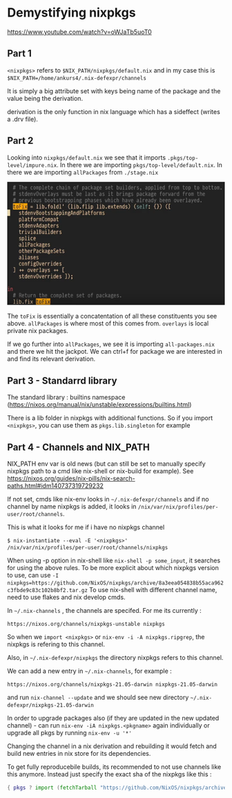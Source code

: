 # Demystifying nixpkgs

https://www.youtube.com/watch?v=oWJaTb5uoT0

## Part 1

`<nixpkgs>` refers to `$NIX_PATH/nixpkgs/default.nix` and in my case this is `$NIX_PATH=/home/ankurs4/.nix-defexpr/channels`

It is simply a big attribute set with keys being name of the package and the value being the derivation.


derivation is the only function in nix language which has a sideffect (writes a .drv file).

## Part 2

Looking into `nixpkgs/default.nix` we see that it imports `.pkgs/top-level/impure.nix`.
In there we are importing `pkgs/top-level/default.nix`. 
In there we are importing `allPackages` from `./stage.nix`

![](nixpkgs_demystified.png)

The `toFix` is essentially a concatentation of all these constituents you see above. `allPackages` is where most of this comes from. `overlays` is local private nix packages.

If we go further into `allPackages`, we see it is importing `all-packages.nix` and there we hit the jackpot. We can ctrl+f for package we are interested in and find its relevant derivation.

## Part 3 - Standarrd library

The standard library : builtins namespace (https://nixos.org/manual/nix/unstable/expressions/builtins.html)

There is a lib folder in nixpkgs with additional functions. So if you import `<nixpkgs>`, you can use them as `pkgs.lib.singleton` for example

## Part 4 - Channels and NIX_PATH

NIX_PATH env var is old news (but can still be set to manually specify nixpkgs path to a cmd like nix-shell or nix-build for example).
See https://nixos.org/guides/nix-pills/nix-search-paths.html#idm140737319729232

If not set, cmds like nix-env looks in `~/.nix-defexpr/channels` and if no channel by name nixpkgs is added, it looks in `/nix/var/nix/profiles/per-user/root/channels`.

This is what it looks for me if i have no nixpkgs channel

```
$ nix-instantiate --eval -E '<nixpkgs>'
/nix/var/nix/profiles/per-user/root/channels/nixpkgs
```

When using -p option in nix-shell like `nix-shell -p some_input`, it searches for <nixpkgs> using the above rules.
To be more explicit about which nixpkgs version to use, can use `-I nixpkgs=https://github.com/NixOS/nixpkgs/archive/8a3eea054838b55aca962c3fbde9c83c102b8bf2.tar.gz`
To use nix-shell with different channel name, need to use flakes and nix develop cmds.

In `~/.nix-channels` , the channels are specifed. For me its currently :

```
https://nixos.org/channels/nixpkgs-unstable nixpkgs
```

So when we `import <nixpkgs>` or `nix-env -i -A nixpkgs.ripgrep`, the nixpkgs is refering to this channel.

Also, in `~/.nix-defexpr/nixpkgs` the directory nixpkgs refers to this channel.

We can add a new entry in `~/.nix-channels`, for example :

```
https://nixos.org/channels/nixpkgs-21.05-darwin nixpkgs-21.05-darwin
```

and run `nix-channel --update` and we should see new directory `~/.nix-defexpr/nixpkgs-21.05-darwin`

In order to upgrade packages also (if they are updated in the new updated channel) - can run `nix-env -iA nixpkgs.<pkgname>` again individually or upgrade all pkgs by running `nix-env -u '*'`

Changing the channel in a nix derivation and rebuilding it would fetch and build new entries in nix store for its dependencies.

To get fully reproducebile builds, its recommended to not use channels like this anymore.
Instead just specify the exact sha of the nixpkgs like this :

```nix
{ pkgs ? import (fetchTarball "https://github.com/NixOS/nixpkgs/archive/e85975942742a3728226ac22a3415f2355bfc897.tar.gz") {} }
```
